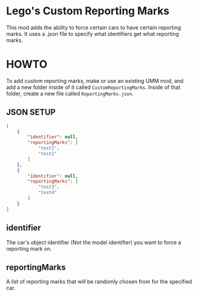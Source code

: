 # Lego's Custom Reporting Marks

This mod adds the ability to force certain cars to have certain reporting marks. It uses a .json file to specify what identifiers get what reporting marks.

# HOWTO

To add custom reporting marks, make or use an existing UMM mod, and add a new folder inside of it called `CustomReportingMarks`. Inside of that folder, create a new file called `ReportingMarks.json`.

## JSON SETUP

```json
[
    {
        "identifier": null,
        "reportingMarks": [
            "test1",
            "test2"
        ]
    },
    {
        "identifier": null,
        "reportingMarks": [
            "test3",
            "test4"
        ]
    }
]
```

## identifier

The car's object identifier (Not the model identifier) you want to force a reporting mark on.

## reportingMarks

A list of reporting marks that will be randomly chosen from for the specified car.
